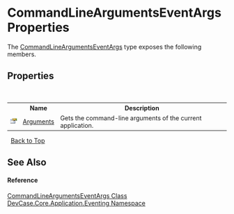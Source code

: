 # CommandLineArgumentsEventArgs Properties
 

The <a href="T_DevCase_Core_Application_Eventing_CommandLineArgumentsEventArgs">CommandLineArgumentsEventArgs</a> type exposes the following members.


## Properties
&nbsp;<table><tr><th></th><th>Name</th><th>Description</th></tr><tr><td>![Public property](media/pubproperty.gif "Public property")</td><td><a href="P_DevCase_Core_Application_Eventing_CommandLineArgumentsEventArgs_Arguments">Arguments</a></td><td>
Gets the command-line arguments of the current application.</td></tr></table>&nbsp;
<a href="#commandlineargumentseventargs-properties">Back to Top</a>

## See Also


#### Reference
<a href="T_DevCase_Core_Application_Eventing_CommandLineArgumentsEventArgs">CommandLineArgumentsEventArgs Class</a><br /><a href="N_DevCase_Core_Application_Eventing">DevCase.Core.Application.Eventing Namespace</a><br />